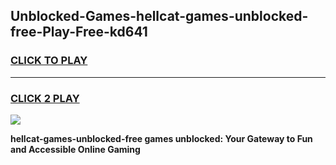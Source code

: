 
## Unblocked-Games-hellcat-games-unblocked-free-Play-Free-kd641
<h3>
<a href="https://premium76.site?title=hellcat-games-unblocked-free&ref=18A1">CLICK TO PLAY</a></h3>
<hr>

<h3>
<a href="https://premium76.site?title=hellcat-games-unblocked-free&ref=18A1">CLICK 2 PLAY</a>
  
</h3>

<a href="https://premium76.site?title=hellcat-games-unblocked-free&ref=18A1"><img src="https://clearcache.store/games.png"></a>


**hellcat-games-unblocked-free games unblocked: Your Gateway to Fun and Accessible Online Gaming**
